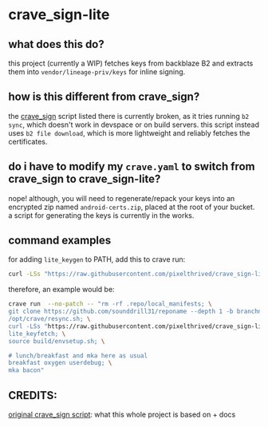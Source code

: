 # crave_sign-lite
## what does this do?
this project (currently a WIP) fetches keys from backblaze B2 and extracts them into `vendor/lineage-priv/keys` for inline signing.
## how is this different from crave_sign?
the [crave_sign](https://fosson.top/crave/getting-started/build-signing.html#signing-the-build-using-crave-sign) script listed there is currently broken, as it tries running `b2 sync`, which doesn't work in devspace or on build servers. this script instead uses `b2 file download`, which is more lightweight and reliably fetches the certificates.
## do i have to modify my `crave.yaml` to switch from crave_sign to crave_sign-lite?
nope! although, you will need to regenerate/repack your keys into an encrypted zip named `android-certs.zip`, placed at the root of your bucket. a script for generating the keys is currently in the works.
## command examples
for adding `lite_keygen` to PATH, add this to crave run:
```bash
curl -LSs "https://raw.githubusercontent.com/pixelthrived/crave_sign-lite/main/setup.sh" | bash -
```
therefore, an example would be:
```bash
crave run  --no-patch -- "rm -rf .repo/local_manifests; \
git clone https://github.com/sounddrill31/reponame --depth 1 -b branchname .repo/local_manifests; \
/opt/crave/resync.sh; \
curl -LSs "https://raw.githubusercontent.com/pixelthrived/crave_sign-lite/main/setup.sh" | bash -; \
lite_keyfetch; \
source build/envsetup.sh; \

# lunch/breakfast and mka here as usual
breakfast oxygen userdebug; \
mka bacon"
```
## CREDITS:
[original crave_sign script](https://fosson.top/crave/getting-started/build-signing.html#signing-the-build-using-crave-sign): what this whole project is based on + docs
